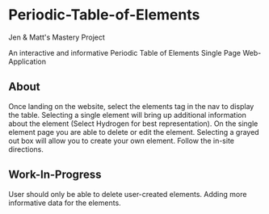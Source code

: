 # Periodic-Table-of-Elements
Jen &amp; Matt's Mastery Project

An interactive and informative Periodic Table of Elements Single Page Web-Application

## About
Once landing on the website, select the elements tag in the nav to display the table.
Selecting a single element will bring up additional information about the element (Select Hydrogen for best representation).
On the single element page you are able to delete or edit the element.
Selecting a grayed out box will allow you to create your own element. Follow the in-site directions.

## Work-In-Progress
User should only be able to delete user-created elements.
Adding more informative data for the elements.
